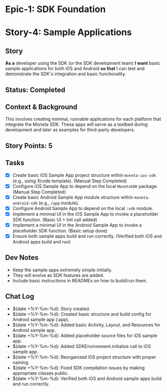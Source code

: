 # Epic-1: SDK Foundation
# Story-4: Sample Applications

## Story
**As a** developer using the SDK (or the SDK development team)
**I want** basic sample applications for both iOS and Android
**so that** I can test and demonstrate the SDK's integration and basic functionality.

## Status: Completed

## Context & Background
This involves creating minimal, runnable applications for each platform that integrate the Moneta SDK. These apps will serve as a testbed during development and later as examples for third-party developers.

## Story Points: 5

## Tasks
- [x] Create basic iOS Sample App project structure within `moneta-ios-sdk` (e.g., using Xcode template). (Manual Step Completed)
- [x] Configure iOS Sample App to depend on the local `MonetaSDK` package. (Manual Step Completed)
- [x] Create basic Android Sample App module structure within `moneta-android-sdk` (e.g., `/app` module).
- [x] Configure Android Sample App to depend on the local `:sdk` module.
- [x] Implement a minimal UI in the iOS Sample App to invoke a placeholder SDK function. (Basic UI + Init call added)
- [x] Implement a minimal UI in the Android Sample App to invoke a placeholder SDK function. (Basic setup done)
- [x] Ensure both sample apps build and run correctly. (Verified both iOS and Android apps build and run)

## Dev Notes
- Keep the sample apps extremely simple initially.
- They will evolve as SDK features are added.
- Include basic instructions in READMEs on how to build/run them.

## Chat Log
- $(date +%Y-%m-%d): Story created.
- $(date +%Y-%m-%d): Created basic structure and build config for Android sample app (:app).
- $(date +%Y-%m-%d): Added basic Activity, Layout, and Resources for Android sample app.
- $(date +%Y-%m-%d): Added placeholder source files for iOS sample app.
- $(date +%Y-%m-%d): Added SDKEnvironment.initialize call to iOS sample app.
- $(date +%Y-%m-%d): Reorganized iOS project structure with proper naming.
- $(date +%Y-%m-%d): Fixed SDK compilation issues by making appropriate classes public.
- $(date +%Y-%m-%d): Verified both iOS and Android sample apps build and run correctly. 